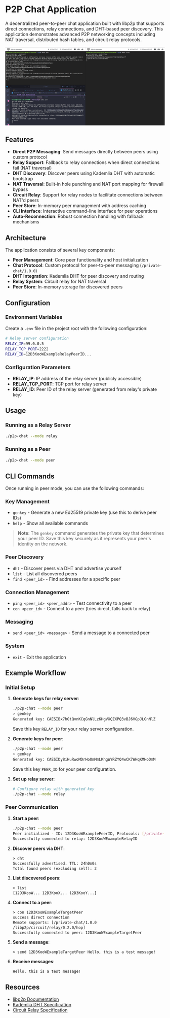 # P2P Chat Application

A decentralized peer-to-peer chat application built with libp2p that supports direct connections, relay connections, and DHT-based peer discovery. This application demonstrates advanced P2P networking concepts including NAT traversal, distributed hash tables, and circuit relay protocols.

![Screenshot](./test.png)

## Features

- **Direct P2P Messaging**: Send messages directly between peers using custom protocol
- **Relay Support**: Fallback to relay connections when direct connections fail (NAT traversal)
- **DHT Discovery**: Discover peers using Kademlia DHT with automatic bootstrap
- **NAT Traversal**: Built-in hole punching and NAT port mapping for firewall bypass
- **Circuit Relay**: Support for relay nodes to facilitate connections between NAT'd peers
- **Peer Store**: In-memory peer management with address caching
- **CLI Interface**: Interactive command-line interface for peer operations
- **Auto-Reconnection**: Robust connection handling with fallback mechanisms

## Architecture

The application consists of several key components:

- **Peer Management**: Core peer functionality and host initialization
- **Chat Protocol**: Custom protocol for peer-to-peer messaging (`/private-chat/1.0.0`)
- **DHT Integration**: Kademlia DHT for peer discovery and routing
- **Relay System**: Circuit relay for NAT traversal
- **Peer Store**: In-memory storage for discovered peers

## Configuration

### Environment Variables

Create a `.env` file in the project root with the following configuration:

```bash
# Relay server configuration
RELAY_IP=99.0.0.5
RELAY_TCP_PORT=2222
RELAY_ID=12D3KooWExampleRelayPeerID...
```

### Configuration Parameters

- **RELAY_IP**: IP address of the relay server (publicly accessible)
- **RELAY_TCP_PORT**: TCP port for relay server
- **RELAY_ID**: Peer ID of the relay server (generated from relay's private key)

## Usage

### Running as a Relay Server

```bash
./p2p-chat --mode relay
```

### Running as a Peer

```bash
./p2p-chat --mode peer
```

## CLI Commands

Once running in peer mode, you can use the following commands:

### Key Management
- `genkey` - Generate a new Ed25519 private key (use this to derive peer IDs)
- `help` - Show all available commands

> **Note**: The `genkey` command generates the private key that determines your peer ID. Save this key securely as it represents your peer's identity on the network.

### Peer Discovery
- `dht` - Discover peers via DHT and advertise yourself
- `list` - List all discovered peers
- `find <peer_id>` - Find addresses for a specific peer

### Connection Management
- `ping <peer_id> <peer_addr>` - Test connectivity to a peer
- `con <peer_id>` - Connect to a peer (tries direct, falls back to relay)

### Messaging
- `send <peer_id> <message>` - Send a message to a connected peer

### System
- `exit` - Exit the application

## Example Workflow

### Initial Setup

1. **Generate keys for relay server**:
   ```bash
   ./p2p-chat --mode peer
   > genkey
   Generated key: CAESIBx7hGtQvnKCqGnNlLzKHgVXQZXPQ3vBJ6VGpJLGnNlZ
   ```
   Save this key `RELAY_ID` for your relay server configuration.

2. **Generate keys for peer**:
   ```bash
   ./p2p-chat --mode peer
   > genkey  
   Generated key: CAESIDy8iHuRwoMDrHoOmMmLKhgWYRZYQ4wCK7WHqKMHoOmM
   ```
   Save this key `PEER_ID` for your peer configuration.

3. **Set up relay server**:
   ```bash
   # Configure relay with generated key
   ./p2p-chat --mode relay
   ```

### Peer Communication

1. **Start a peer**:
   ```bash
   ./p2p-chat --mode peer
   Peer initialized - ID: 12D3KooWExamplePeerID, Protocols: [/private-chat/1.0.0]
   Successfully connected to relay: 12D3KooWExampleRelayID
   ```

2. **Discover peers via DHT**:
   ```
   > dht
   Successfully advertised. TTL: 24h0m0s
   Total found peers (excluding self): 3
   ```

3. **List discovered peers**:
   ```
   > list
   [12D3KooW... 12D3KooX... 12D3KooY...]
   ```

4. **Connect to a peer**:
   ```
   > con 12D3KooWExampleTargetPeer
   success direct connection
   Remote supports: [/private-chat/1.0.0 /libp2p/circuit/relay/0.2.0/hop]
   Successfully connected to peer: 12D3KooWExampleTargetPeer
   ```

5. **Send a message**:
   ```
   > send 12D3KooWExampleTargetPeer Hello, this is a test message!
   ```

6. **Receive messages**:
   ```
   Hello, this is a test message!
   ```

## Resources

- [libp2p Documentation](https://docs.libp2p.io/)
- [Kademlia DHT Specification](https://pdos.csail.mit.edu/~petar/papers/maymounkov-kademlia-lncs.pdf)
- [Circuit Relay Specification](https://github.com/libp2p/specs/tree/master/relay)
